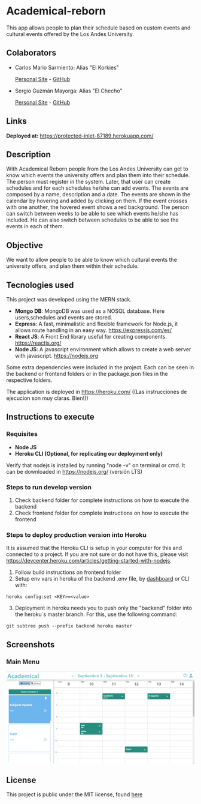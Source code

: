 # Academical-reborn

This app allows people to plan their schedule based on custom events and cultural events offered by the Los Andes University.

## Colaborators

- Carlos Mario Sarmiento: Alias "El Korkies"

  [Personal Site](https://korkies22.github.io/Portfolio/) - [GitHub](https://github.com/korkies22/)

- Sergio Guzmán Mayorga: Alias "El Checho"

  [Personal Site](https://sguzmanm.github.io/i-am-sergio-guzman/) - [GitHub](https://github.com/sguzmanm)

## Links

**Deployed at:** https://protected-inlet-87189.herokuapp.com/

## Description

With Academical Reborn people from the Los Andes University can get to know which events the university offers and plan them into their schedule.
The person must register in the system. Later, that user can create schedules and for each schedules he/she can add events.
The events are composed by a name, description and a date. The events are shown in the calendar by hovering and added by clicking on them. If the event crosses with one another, the hovered event shows a red background.
The person can switch between weeks to be able to see which events he/she has included. He can also switch between schedules to be able to see the events in each of them.

## Objective

We want to allow people to be able to know which cultural events the university offers, and plan them within their schedule.

## Tecnologies used

This project was developed using the MERN stack.

- **Mongo DB**: MongoDB was used as a NOSQL database. Here users,schedules and events are stored.
- **Express**: A fast, minimalistic and flexible framework for Node.js, it allows route handling in an easy way. https://expressjs.com/es/
- **React JS**: A Front End library useful for creating components. https://reactjs.org/
- **Node JS**: A javascript environment which allows to create a web server with javascript. https://nodejs.org

Some extra dependencies were included in the project. Each can be seen in the backend or frontend folders or in the package.json files in the respective folders.

The application is deployed in https://heroku.com/
((Las instrucciones de ejecucion son muy claras. Bien!))
## Instructions to execute

### Requisites

- **Node JS**
- **Heroku CLI (Optional, for replicating our deployment only)**

Verify that nodejs is installed by running "node -v" on terminal or cmd. It can be downloaded in https://nodejs.org/ (versión LTS)

### Steps to run develop version

1. Check backend folder for complete instructions on how to execute the backend
2. Check frontend folder for complete instructions on how to execute the frontend

### Steps to deploy production version into Heroku

It is assumed that the Heroku CLI is setup in your computer for this and connected to a project. If you are not sure or do not have this, please visit https://devcenter.heroku.com/articles/getting-started-with-nodejs.

1. Follow build instructions on frontend folder
2. Setup env vars in heroku of the backend .env file, by [dashboard](https://dashboard.heroku.com/) or CLI with:

```
heroku config:set <KEY>=<value>
```

3. Deployment in heroku needs you to push only the "backend" folder into the heroku´s master branch. For this, use the following command:

```
git subtree push --prefix backend heroku master
```

## Screenshots

### Main Menu

![Academical Reborn SS](./readme/ss.PNG)

## License

This project is public under the MIT license, found [here](https://github.com/sguzmanm/academical-reborn/blob/master/LICENSE)
